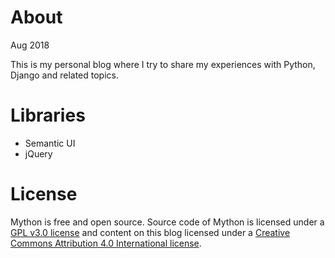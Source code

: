 # About
Aug 2018

This is my personal blog where I try to share my experiences with Python, Django and related topics.

# Libraries

* Semantic UI
* jQuery

# License
Mython is free and open source. Source code of Mython is licensed under a [GPL v3.0 license][1] and content on this blog licensed under a [Creative Commons Attribution 4.0 International license][2].

[1]: https://www.gnu.org/licenses/gpl-3.0.en.html
[2]: https://creativecommons.org/licenses/by/4.0/
